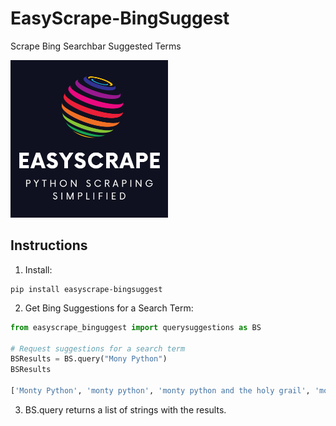 # EasyScrape-BingSuggest

Scrape Bing Searchbar Suggested Terms

<img src="https://github.com/amazingjoe/amazingjoe.github.io/blob/main/imgs/Easyscrape.png" width="50%"/>

## Instructions

1. Install:

```
pip install easyscrape-bingsuggest
```

2. Get Bing Suggestions for a Search Term:

```python
from easyscrape_binguggest import querysuggestions as BS

# Request suggestions for a search term
BSResults = BS.query("Mony Python")
BSResults

['Monty Python', 'monty python', 'monty python and the holy grail', 'monty python movies', "monty python's flying circus", 'monty python cast', 'monty python spam', 'monty python life of brian', 'monty python quotes']
```

3. BS.query returns a list of strings with the results.